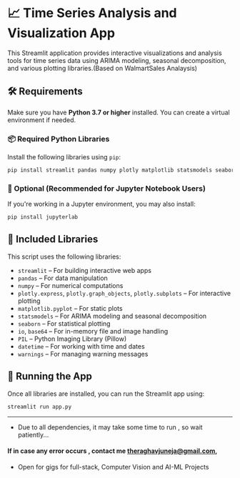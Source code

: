 

# 📈 Time Series Analysis and Visualization App

This Streamlit application provides interactive visualizations and analysis tools for time series data using ARIMA modeling, seasonal decomposition, and various plotting libraries.(Based on WalmartSales Analaysis)

## 🛠️ Requirements

Make sure you have **Python 3.7 or higher** installed. You can create a virtual environment if needed.

### 📦 Required Python Libraries

Install the following libraries using `pip`:

```bash
pip install streamlit pandas numpy plotly matplotlib statsmodels seaborn Pillow
```

### 🧩 Optional (Recommended for Jupyter Notebook Users)

If you're working in a Jupyter environment, you may also install:

```bash
pip install jupyterlab
```

## 🧪 Included Libraries

This script uses the following libraries:

* `streamlit` – For building interactive web apps
* `pandas` – For data manipulation
* `numpy` – For numerical computations
* `plotly.express`, `plotly.graph_objects`, `plotly.subplots` – For interactive plotting
* `matplotlib.pyplot` – For static plots
* `statsmodels` – For ARIMA modeling and seasonal decomposition
* `seaborn` – For statistical plotting
* `io`, `base64` – For in-memory file and image handling
* `PIL` – Python Imaging Library (Pillow)
* `datetime` – For working with time and dates
* `warnings` – For managing warning messages

## 🚀 Running the App

Once all libraries are installed, you can run the Streamlit app using:

```bash
streamlit run app.py
```



---
- Due to all dependencies, it may take some time to run , so wait patiently...
#### If in case any error occurs , contact me theraghavjuneja@gmail.com,
- Open for gigs for full-stack, Computer Vision and AI-ML Projects

